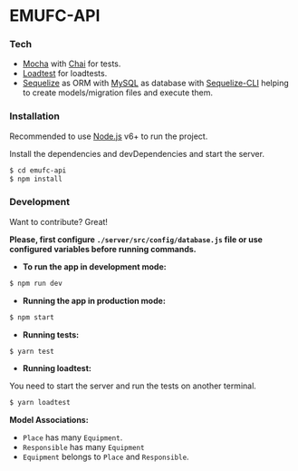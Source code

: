 # EMUFC-API

### Tech

* [Mocha](https://mochajs.org/) with [Chai](http://chaijs.com/) for tests.
* [Loadtest](https://github.com/alexfernandez/loadtest) for loadtests.
* [Sequelize](http://docs.sequelizejs.com/) as ORM with [MySQL](https://www.mysql.com/) as database with [Sequelize-CLI](https://github.com/sequelize/cli) helping to create models/migration files and execute them.


### Installation

Recommended to use [Node.js](https://nodejs.org/) v6+ to run the project.

Install the dependencies and devDependencies and start the server.

```sh
$ cd emufc-api
$ npm install
```

### Development

Want to contribute? Great!

**Please, first configure `./server/src/config/database.js` file or use configured variables before running commands.**

- **To run the app in development mode:**
```sh
$ npm run dev
```

- **Running the app in production mode:**
```sh
$ npm start
```

- **Running tests:**
```sh
$ yarn test
```

- **Running loadtest:**

You need to start the server and run the tests on another terminal.

```sh
$ yarn loadtest
```

**Model Associations:**

- `Place` has many `Equipment`.
- `Responsible` has many `Equipment`
- `Equipment` belongs to `Place` and `Responsible`.